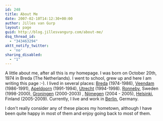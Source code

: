 ```yaml
---
id: 248
title: About Me
date: 2007-02-10T14:12:30+00:00
author: Jilles van Gurp
layout: page
guid: http://blog.jillesvangurp.com/about-me/
dsq_thread_id:
  - "343463294"
aktt_notify_twitter:
  - 'no'
sharing_disabled:
  - "1"
---
```

A little about me, after all this is <em>my</em> homepage. I was born on October 20th, 1974 in Breda (The Netherlands). I went to school, grew up and here I am writing this page :-). I lived in several places: <a href="http://www.breda.nl/">Breda</a> (1974-1986), <a href="http://www.inn.nl/%7Eveendam/">Veendam</a> (1986-1991), <a href="http://www.apeldoorn.nl/">Apeldoorn</a> (1991-1994), <a href="http://www.utrecht.nl/">Utrecht</a> (1994-1998). <a href="http://www.ronneby.se/">Ronneby</a>, Sweden (1998-2000), <a href="http://www.dsg.nl/">Groningen</a> (2000-2003) , <a href="http://www.nijmegen.nl/">Nijmegen</a> (2004 - 2005), <a href="http://wikitravel.org/en/Helsinki">Helsinki</a>, Finland (2005-2009). Currently, I live and work in <a href="http://www.berlin.de/">Berlin</a>, Germany.

I don't really consider any of these places my hometown, although I have been quite happy in most of them and enjoy going back to most of them.